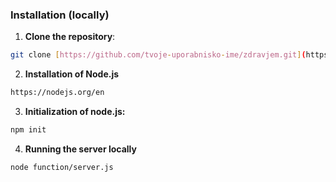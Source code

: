 ### Installation (locally)

1. **Clone the repository**:
```bash
git clone [https://github.com/tvoje-uporabnisko-ime/zdravjem.git](https://github.com/JernejRozman/Routes-per-partes)
```
2. **Installation of Node.js**
```bash
https://nodejs.org/en
```   
3. **Initialization of node.js:**
```bash
npm init
```

4. **Running the server locally**
```bash
node function/server.js
```

